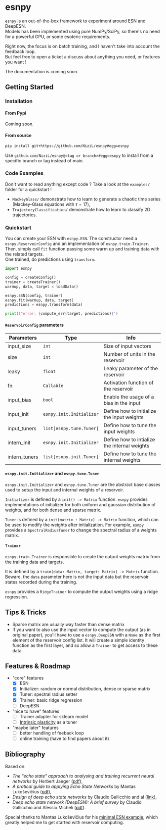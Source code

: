 # esnpy

`esnpy` is an out-of-the-box framework to experiment around ESN and DeepESN.  
Models has been implemented using pure NumPy/SciPy, so there's no need for a powerful GPU, or some esoteric requirements. 

Right now, the focus is on batch training, and I haven't take into account the feedback loop.  
But feel free to open a ticket a discuss about anything you need, or features you want !

The documentation is coming soon.  

## Getting Started

### Installation

#### From Pypi

Coming soon.

#### From source

```bash
pip install git+https://github.com/NiziL/esnpy#egg=esnpy
```
Use `github.com/NiziL/esnpy@<tag or branch>#egg=esnpy` to install from a specific branch or tag instead of main.

### Code Examples 

Don't want to read anything except code ? Take a look at the `examples/` folder for a quickstart !  
- `MackeyGlass/` demonstrate how to learn to generate a chaotic time series (Mackey-Glass equations with $\tau = 17$),
- `TrajectoryClassification/` demonstrate how to learn to classify 2D trajectories.

### Quickstart

You can create your ESN with `esnpy.ESN`. The constructor need a `esnpy.ReservoirConfig` and an implementation of `esnpy.train.Trainer`.  
Then, simply call `fit` function passing some warm up and training data with the related targets.  
One trained, do predictions using `transform`.

```python
import esnpy

config = createConfig()
trainer = createTrainer()
warmup, data, target = loadData()

esnpy.ESN(config, trainer)
esnpy.fit(warmup, data, target)
predictions = esnpy.transform(data)

print(f"error: {compute_err(target, predictions)}")
```

#### `ReservoirConfig` parameters

| Parameters    | Type                     | Info                                         |
|---------------|--------------------------|----------------------------------------------|
| input_size    | `int`                    | Size of input vectors                        |
| size          | `int`                    | Number of units in the reservoir             |
| leaky         | `float`                  | Leaky parameter of the reservoir             |
| fn            | `Callable`               | Activation function of the reservoir         |
| input_bias    | `bool`                   | Enable the usage of a bias in the input      |
| input_init    | `esnpy.init.Initializer` | Define how to initialize the input weights   |
| input_tuners  | `list[esnpy.tune.Tuner]` | Define how to tune the input weights         |
| intern_init   | `esnpy.init.Initializer` | Define how to intialize the internal weights |
| intern_tuners | `list[esnpy.init.Tuner]` | Define how to tune the internal weights      |

#### `esnpy.init.Initializer` and `esnpy.tune.Tuner` 

`esnpy.init.Initializer` and `esnpy.tune.Tuner` are the abstract base classes used to setup the input and internal weights of a reservoir.

`Initializer` is defined by a `init() -> Matrix` function. 
`esnpy` provides implementations of initializer for both uniform and gaussian distribution of weights, and for both dense and sparse matrix.

`Tuner` is defined by a `init(matrix : Matrix) -> Matrix` function, which can be used to modify the weights after initialization.
For example, `esnpy` provides a `SpectralRadiusTuner` to change the spectral radius of a weights matrix.

#### `Trainer`

`esnpy.train.Trainer` is responsible to create the output weights matrix from the training data and targets.

It is defined by a `train(data: Matrix, target: Matrix) -> Matrix` function.
Beware, the `data` parameter here is not the input data but the reservoir states recorded during the training.

`esnpy` provides a `RidgeTrainer` to compute the output weights using a ridge regression.

## Tips & Tricks

- Sparse matrix are usually way faster than dense matrix
- If you want to also use the input vector to compute the output (as in original paper), you'll have to use a `esnpy.DeepESN` with a `None` as the first element of the reservoir config list. It will create a simple identity function as the first layer, and so allow a `Trainer` to get access to these data.

## Features & Roadmap

- "core" features
  - [x] ESN
  - [x] Initializer: random or normal distribution, dense or sparse matrix
  - [x] Tuner: spectral radius setter
  - [x] Trainer: basic ridge regression
  - [ ] DeepESN
- "nice to have" features
  - [ ] Trainer adapter for sklearn model
  - [ ] [Intrinsic plasticity](https://www.sciencedirect.com/science/article/pii/S0925231208000519) as a tuner
- "maybe later" features
  - [ ] better handling of feeback loop
  - [ ] online training (have to find papers about it)

## Bibliography

Based on:
- *The "echo state" approach to analysing and training recurrent neural networks* by Herbert Jaeger ([pdf](https://www.ai.rug.nl/minds/uploads/EchoStatesTechRep.pdf)),
- *A pratical guide to applying Echo State Networks* by Mantas Lukoševičius ([pdf](https://www.ai.rug.nl/minds/uploads/PracticalESN.pdf)),
- *Design of deep echo state networks* by Claudio Gallicchio and al ([link](https://www.sciencedirect.com/science/article/pii/S0893608018302223)),
- *Deep echo state network (DeepESN): A brief survey* by Claudio Gallicchio and Alessio Micheli ([pdf](https://arxiv.org/pdf/1712.04323.pdf)).

Special thanks to Mantas Lukoševičius for his [minimal ESN example](https://mantas.info/wp/wp-content/uploads/simple_esn/minimalESN.py), which greatly helped me to get started with reservoir computing.
